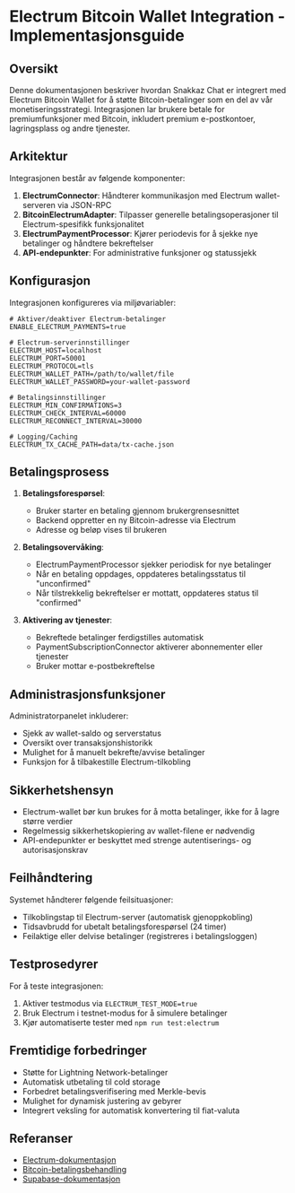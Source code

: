 # Electrum Bitcoin Wallet Integration - Implementasjonsguide

## Oversikt

Denne dokumentasjonen beskriver hvordan Snakkaz Chat er integrert med Electrum Bitcoin Wallet for å støtte Bitcoin-betalinger som en del av vår monetiseringsstrategi. Integrasjonen lar brukere betale for premiumfunksjoner med Bitcoin, inkludert premium e-postkontoer, lagringsplass og andre tjenester.

## Arkitektur

Integrasjonen består av følgende komponenter:

1. **ElectrumConnector**: Håndterer kommunikasjon med Electrum wallet-serveren via JSON-RPC
2. **BitcoinElectrumAdapter**: Tilpasser generelle betalingsoperasjoner til Electrum-spesifikk funksjonalitet
3. **ElectrumPaymentProcessor**: Kjører periodevis for å sjekke nye betalinger og håndtere bekreftelser
4. **API-endepunkter**: For administrative funksjoner og statussjekk

## Konfigurasjon

Integrasjonen konfigureres via miljøvariabler:

```
# Aktiver/deaktiver Electrum-betalinger
ENABLE_ELECTRUM_PAYMENTS=true

# Electrum-serverinnstillinger
ELECTRUM_HOST=localhost
ELECTRUM_PORT=50001
ELECTRUM_PROTOCOL=tls
ELECTRUM_WALLET_PATH=/path/to/wallet/file
ELECTRUM_WALLET_PASSWORD=your-wallet-password

# Betalingsinnstillinger
ELECTRUM_MIN_CONFIRMATIONS=3
ELECTRUM_CHECK_INTERVAL=60000
ELECTRUM_RECONNECT_INTERVAL=30000

# Logging/Caching
ELECTRUM_TX_CACHE_PATH=data/tx-cache.json
```

## Betalingsprosess

1. **Betalingsforespørsel**:
   - Bruker starter en betaling gjennom brukergrensesnittet
   - Backend oppretter en ny Bitcoin-adresse via Electrum
   - Adresse og beløp vises til brukeren

2. **Betalingsovervåking**:
   - ElectrumPaymentProcessor sjekker periodisk for nye betalinger
   - Når en betaling oppdages, oppdateres betalingsstatus til "unconfirmed"
   - Når tilstrekkelig bekreftelser er mottatt, oppdateres status til "confirmed"

3. **Aktivering av tjenester**:
   - Bekreftede betalinger ferdigstilles automatisk
   - PaymentSubscriptionConnector aktiverer abonnementer eller tjenester
   - Bruker mottar e-postbekreftelse

## Administrasjonsfunksjoner

Administratorpanelet inkluderer:

- Sjekk av wallet-saldo og serverstatus
- Oversikt over transaksjonshistorikk
- Mulighet for å manuelt bekrefte/avvise betalinger
- Funksjon for å tilbakestille Electrum-tilkobling

## Sikkerhetshensyn

- Electrum-wallet bør kun brukes for å motta betalinger, ikke for å lagre større verdier
- Regelmessig sikkerhetskopiering av wallet-filene er nødvendig
- API-endepunkter er beskyttet med strenge autentiserings- og autorisasjonskrav

## Feilhåndtering

Systemet håndterer følgende feilsituasjoner:

- Tilkoblingstap til Electrum-server (automatisk gjenoppkobling)
- Tidsavbrudd for ubetalt betalingsforespørsel (24 timer)
- Feilaktige eller delvise betalinger (registreres i betalingsloggen)

## Testprosedyrer

For å teste integrasjonen:

1. Aktiver testmodus via `ELECTRUM_TEST_MODE=true`
2. Bruk Electrum i testnet-modus for å simulere betalinger
3. Kjør automatiserte tester med `npm run test:electrum`

## Fremtidige forbedringer

- Støtte for Lightning Network-betalinger
- Automatisk utbetaling til cold storage
- Forbedret betalingsverifisering med Merkle-bevis
- Mulighet for dynamisk justering av gebyrer
- Integrert veksling for automatisk konvertering til fiat-valuta

## Referanser

- [Electrum-dokumentasjon](https://electrum.readthedocs.io/en/latest/)
- [Bitcoin-betalingsbehandling](https://developer.bitcoin.org/devguide/payment_processing.html)
- [Supabase-dokumentasjon](https://supabase.io/docs/)
